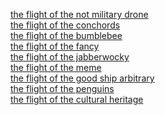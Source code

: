 [the flight of the not military drone](http://www.youtube.com/watch?v=OFX7tvcHW88&hello=1)<br />
[the flight of the conchords](http://www.youtube.com/watch?v=2IPAOxrH7Ro&hello=1)<br />
[the flight of the bumblebee](http://www.youtube.com/watch?v=RnVNZ413yfE&hello=1)<br />
[the flight of the fancy](http://www.youtube.com/watch?v=mDCtFTyw6fI&list=UUqPeZMuTX6wOB284BG2HnYg&hello=#MarchAgainstCorruption)<br />
[the flight of the jabberwocky](http://www.youtube.com/watch?v=R_raXzIRgsA&hello=1)<br />
[the flight of the meme](http://www.youtube.com/watch?v=D_Ke3PXMqmw&hello=1)<br />
[the flight of the good ship arbitrary](http://www.youtube.com/watch?v=IRl9D_agLbU&hello=1)<br />
[the flight of the penguins](http://www.youtube.com/watch?v=9dfWzp7rYR4&hello=1)<br />
[the flight of the cultural heritage](http://oi.uchicago.edu/pdf/oimp28.pdf?hello=1)
